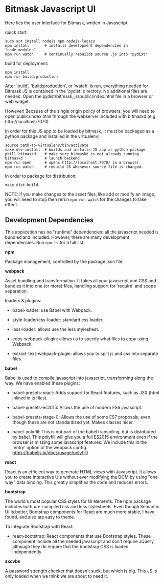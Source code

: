 Bitmask Javascript UI
=================================================================

Here lies the user interface for Bitmask, written in Javascript.

quick start:

    sudo apt install nodejs npm nodejs-legacy
    npm install       # installs development dependencies in "node_modules"
    npm run watch     # continually rebuilds source .js into "pydist"

build for deployment:

    npm install
    npm run build:production

After 'build', 'build:production', or 'watch' is run, everything needed for
Bitmask JS is contained in the 'pydist' directory. No additional files are
needed. Open the pydist/bitmask_js/public/index.html file in a browser or web
widget.

However! Because of the single origin policy of browsers, you will need to
open public/index.html through the webserver included with bitmaskd (e.g.
http://localhost:7070)

In order for this JS app to be loaded by bitmask, it must be packaged as a
python package and installed in the virtualenv:

    source path-to-virtualenv/bin/activate
    make dev-install  # builds and installs JS app as python package
    pkill bitmaskd    # make sure bitmaskd is not already running
    bitmaskd          # launch backend
    npm run open      # opens http://localhost:7070/ in a browser
    npm run watch     # rebuild JS whenever source file is changed.

In order to package for distribution:

    make dist-build

NOTE: If you make changes to the asset files, like add or modify an image, you
      will need to stop then rerun `npm run watch` for the changes to take
      effect.

Development Dependencies
-----------------------------------------------------------------

This application has no "runtime" dependencies: all the javascript needed is
bundled and included. However, there are many development dependencies.
Run `npm ls` for a full list.

**npm**

Package management, controlled by the package.json file.

**webpack**

Asset bundling and transformation. It takes all your javascript and CSS and
bundles it into one (or more) files, handling support for 'require' and scope
separation.

loaders & plugins:

* babel-loader: use Babel with Webpack.

* style-loader/css-loader: standard css loader.

* less-loader: allows use the less stylesheet.

* copy-webpack-plugin: allows us to specify what files to copy using Webpack.

* extract-text-webpack-plugin: allows you to split js and css into separate
  files.

**babel**

Babel is used to compile javascript into javascript, transforming along the
way. We have enabled these plugins:

* babel-presets-react: Adds support for React features, such as JSX (html
  inlined in js files).

* babel-presets-es2015: Allows the use of modern ES6 javascript.

* babel-presets-stage-0: Allows the use of some ES7 proposals, even though
  these are not standardized yet. Makes classes nicer.

* babel-polyfill: This is not part of the babel transpiling, but is distributed by babel. This polyfill will give you a full ES2015 environment even if the browser is missing some javascript features. We include this in the 'entry' option of the webpack config. https://babeljs.io/docs/usage/polyfill/

**react**

React is an efficient way to generate HTML views with Javascript. It allows you
to create interactive UIs without ever modifying the DOM by using "one way"
data binding. This greatly simplifies the code and reduces errors.

**bootstrap**

The world's most popular CSS styles for UI elements. The npm package includes
both pre-compiled css and less stylesheets. Even though Semantic UI is better,
Bootstrap components for React are much more stable, I have found, and also are
easy to theme.

To integrate Bootstrap with React:

* react-bootstrap: React components that use Bootstrap styles. These component
  include all the needed javascript and don't require JQuery, although they do
  require that the bootstrap CSS is loaded independently.

**zxcvbn**

A password strength checker that doesn't suck, but which is big. This JS is
only loaded when we think we are about to need it.

